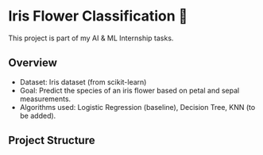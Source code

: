 # Iris Flower Classification 🌸

This project is part of my AI & ML Internship tasks.

## Overview
- Dataset: Iris dataset (from scikit-learn)
- Goal: Predict the species of an iris flower based on petal and sepal measurements.
- Algorithms used: Logistic Regression (baseline), Decision Tree, KNN (to be added).

## Project Structure

